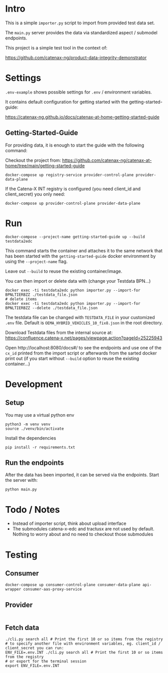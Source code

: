 # Intro
This is a simple `importer.py` script to import from provided test data set.

The `main.py` server provides the data via standardized aspect / submodel endpoints.

This project is a simple test tool in the context of:

https://github.com/catenax-ng/product-data-integrity-demonstrator

# Settings
`.env-example` shows possible settings for `.env` / environment variables.

It contains default configuration for getting started with the getting-started-guide:

https://catenax-ng.github.io/docs/catenax-at-home-getting-started-guide

## Getting-Started-Guide
For providing data, it is enough to start the guide with the following command:

Checkout the project from:
https://github.com/catenax-ng/catenax-at-home/tree/main/getting-started-guide

```
docker-compose up registry-service provider-control-plane provider-data-plane
```
If the Catena-X INT registry is configured (you need client_id and client_secret) you only need:
```
docker-compose up provider-control-plane provider-data-plane
```

# Run
```
docker-compose --project-name getting-started-guide up --build testdata2edc
```
This command starts the container and attaches it to the same network that has been started with the `getting-started-guide` docker environment by using the `--project-name` flag.

Leave out `--build` to reuse the existing container/image.

You can then import or delete data with (change your Testdata BPN...)
```
docker exec -ti testdata2edc python importer.py --import-for BPNLTIERBZZ ./testdata_file.json
# delete items
docker exec -ti testdata2edc python importer.py --import-for BPNLTIERBZZ --delete ./testdata_file.json
```
The testdata file can be changed with `TESTDATA_FILE` in your customized `.env` file. Default is `OEMA_HYBRID_VEHICLES_10_fix8.json` in the root directory.

Download Testdata files from the internal source at: https://confluence.catena-x.net/pages/viewpage.action?pageId=25225943

Open http://localhost:8080/docs#/
to see the endpoints and use one of the `cx_id` printed from the import script or afterwards from the sarted docker print out (if you start without `--build` option to reuse the existing container...)

# Development
## Setup
You may use a virtual python env
```
python3 -m venv venv
source ./venv/bin/activate
```
Install the dependencies
```
pip install -r requirements.txt
```

## Run the endpoints
After the data has been imported, it can be served via the endpoints. Start the server with:
```
python main.py
```


# Todo / Notes
- Instead of importer script, think about upload interface
- The submodules catena-x-edc and tractusx are not used by default. Nothing to worry about and no need to checkout those submodules


# Testing

## Consumer
```
docker-compose up consumer-control-plane consumer-data-plane api-wrapper consumer-aas-proxy-service
```

## Provider
```

```

## Fetch data
```
./cli.py search all # Print the first 10 or so items from the registry
# to specify another file with environment variables, eg. client_id / client_secret you can run:
ENV_FILE=.env.INT ./cli.py search all # Print the first 10 or so items from the registry
# or export for the terminal session
export ENV_FILE=.env.INT

```
